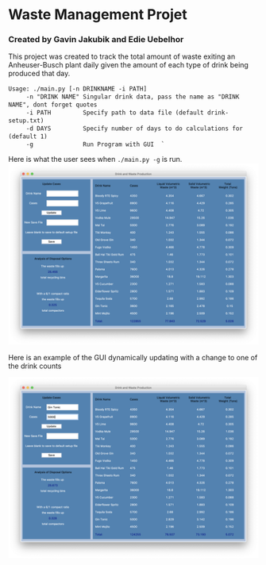 # Waste Management Projet
### Created by Gavin Jakubik and Edie Uebelhor

This project was created to track the total amount of waste exiting an Anheuser-Busch plant daily given the amount of each type of drink being produced that day. 

```
Usage: ./main.py [-n DRINKNAME -i PATH]  
     -n "DRINK NAME" Singular drink data, pass the name as "DRINK NAME", dont forget quotes  
     -i PATH         Specify path to data file (default drink-setup.txt)  
     -d DAYS         Specify number of days to do calculations for (default 1)  
     -g              Run Program with GUI  `
```

Here is what the user sees when `./main.py -g` is run.
![Gui Picture](/images/GuiPic.png)

Here is an example of the GUI dynamically updating with a change to one of the drink counts

![GUI Updated Picture](/images/GuiUpdate.png)


